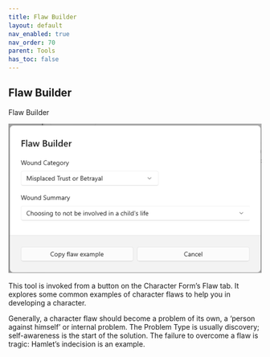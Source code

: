 ```yaml
---
title: Flaw Builder
layout: default
nav_enabled: true
nav_order: 70
parent: Tools
has_toc: false
---
```

## Flaw Builder
Flaw Builder

![](../media/Flaw-Builder.png)

This tool is invoked from a button on the Character Form’s Flaw tab. It explores some common examples of character flaws to help you in developing a character.

Generally, a character flaw should become a problem of its own, a ‘person against himself’ or internal problem. The Problem Type is usually discovery; self-awareness is the start of the solution. The failure to overcome a flaw is tragic: Hamlet’s indecision is an example.